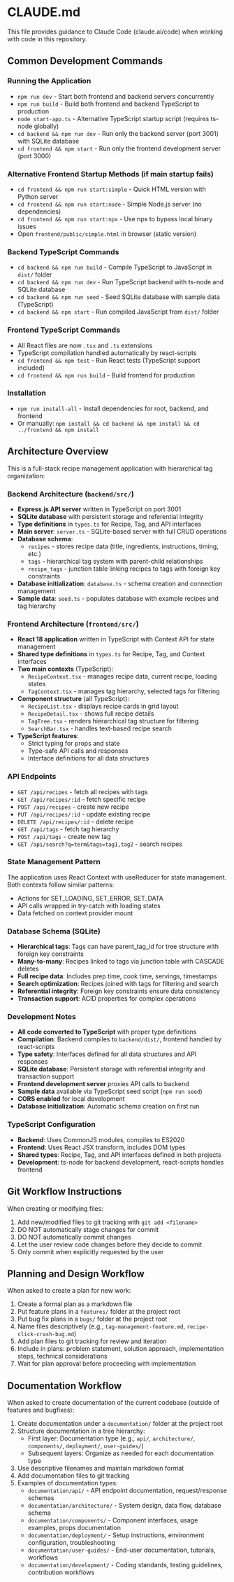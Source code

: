 # CLAUDE.md

This file provides guidance to Claude Code (claude.ai/code) when working with code in this repository.

## Common Development Commands

### Running the Application
- `npm run dev` - Start both frontend and backend servers concurrently
- `npm run build` - Build both frontend and backend TypeScript to production
- `node start-app.ts` - Alternative TypeScript startup script (requires ts-node globally)
- `cd backend && npm run dev` - Run only the backend server (port 3001) with SQLite database
- `cd frontend && npm start` - Run only the frontend development server (port 3000)

### Alternative Frontend Startup Methods (if main startup fails)
- `cd frontend && npm run start:simple` - Quick HTML version with Python server
- `cd frontend && npm run start:node` - Simple Node.js server (no dependencies)
- `cd frontend && npm run start:npx` - Use npx to bypass local binary issues
- Open `frontend/public/simple.html` in browser (static version)

### Backend TypeScript Commands
- `cd backend && npm run build` - Compile TypeScript to JavaScript in `dist/` folder
- `cd backend && npm run dev` - Run TypeScript backend with ts-node and SQLite database
- `cd backend && npm run seed` - Seed SQLite database with sample data (TypeScript)
- `cd backend && npm start` - Run compiled JavaScript from `dist/` folder

### Frontend TypeScript Commands
- All React files are now `.tsx` and `.ts` extensions
- TypeScript compilation handled automatically by react-scripts
- `cd frontend && npm test` - Run React tests (TypeScript support included)
- `cd frontend && npm run build` - Build frontend for production

### Installation
- `npm run install-all` - Install dependencies for root, backend, and frontend
- Or manually: `npm install && cd backend && npm install && cd ../frontend && npm install`

## Architecture Overview

This is a full-stack recipe management application with hierarchical tag organization:

### Backend Architecture (`backend/src/`)
- **Express.js API server** written in TypeScript on port 3001
- **SQLite database** with persistent storage and referential integrity
- **Type definitions** in `types.ts` for Recipe, Tag, and API interfaces
- **Main server**: `server.ts` - SQLite-based server with full CRUD operations
- **Database schema**:
  - `recipes` - stores recipe data (title, ingredients, instructions, timing, etc.)
  - `tags` - hierarchical tag system with parent-child relationships
  - `recipe_tags` - junction table linking recipes to tags with foreign key constraints
- **Database initialization**: `database.ts` - schema creation and connection management
- **Sample data**: `seed.ts` - populates database with example recipes and tag hierarchy

### Frontend Architecture (`frontend/src/`)
- **React 18 application** written in TypeScript with Context API for state management
- **Shared type definitions** in `types.ts` for Recipe, Tag, and Context interfaces
- **Two main contexts** (TypeScript):
  - `RecipeContext.tsx` - manages recipe data, current recipe, loading states
  - `TagContext.tsx` - manages tag hierarchy, selected tags for filtering
- **Component structure** (all TypeScript):
  - `RecipeList.tsx` - displays recipe cards in grid layout
  - `RecipeDetail.tsx` - shows full recipe details
  - `TagTree.tsx` - renders hierarchical tag structure for filtering
  - `SearchBar.tsx` - handles text-based recipe search
- **TypeScript features**:
  - Strict typing for props and state
  - Type-safe API calls and responses
  - Interface definitions for all data structures

### API Endpoints
- `GET /api/recipes` - fetch all recipes with tags
- `GET /api/recipes/:id` - fetch specific recipe
- `POST /api/recipes` - create new recipe
- `PUT /api/recipes/:id` - update existing recipe
- `DELETE /api/recipes/:id` - delete recipe
- `GET /api/tags` - fetch tag hierarchy
- `POST /api/tags` - create new tag
- `GET /api/search?q=term&tags=tag1,tag2` - search recipes

### State Management Pattern
The application uses React Context with useReducer for state management. Both contexts follow similar patterns:
- Actions for SET_LOADING, SET_ERROR, SET_DATA
- API calls wrapped in try-catch with loading states
- Data fetched on context provider mount

### Database Schema (SQLite)
- **Hierarchical tags**: Tags can have parent_tag_id for tree structure with foreign key constraints
- **Many-to-many**: Recipes linked to tags via junction table with CASCADE deletes
- **Full recipe data**: Includes prep time, cook time, servings, timestamps
- **Search optimization**: Recipes joined with tags for filtering and search
- **Referential integrity**: Foreign key constraints ensure data consistency
- **Transaction support**: ACID properties for complex operations

### Development Notes
- **All code converted to TypeScript** with proper type definitions
- **Compilation**: Backend compiles to `backend/dist/`, frontend handled by react-scripts
- **Type safety**: Interfaces defined for all data structures and API responses
- **SQLite database**: Persistent storage with referential integrity and transaction support
- **Frontend development server** proxies API calls to backend
- **Sample data** available via TypeScript seed script (`npm run seed`)
- **CORS enabled** for local development
- **Database initialization**: Automatic schema creation on first run

### TypeScript Configuration
- **Backend**: Uses CommonJS modules, compiles to ES2020
- **Frontend**: Uses React JSX transform, includes DOM types
- **Shared types**: Recipe, Tag, and API interfaces defined in both projects
- **Development**: ts-node for backend development, react-scripts handles frontend

## Git Workflow Instructions
When creating or modifying files:
1. Add new/modified files to git tracking with `git add <filename>` 
2. DO NOT automatically stage changes for commit
3. DO NOT automatically commit changes  
4. Let the user review code changes before they decide to commit
5. Only commit when explicitly requested by the user

## Planning and Design Workflow
When asked to create a plan for new work:
1. Create a formal plan as a markdown file
2. Put feature plans in a `features/` folder at the project root
3. Put bug fix plans in a `bugs/` folder at the project root
4. Name files descriptively (e.g., `tag-management-feature.md`, `recipe-click-crash-bug.md`)
5. Add plan files to git tracking for review and iteration
6. Include in plans: problem statement, solution approach, implementation steps, technical considerations
7. Wait for plan approval before proceeding with implementation

## Documentation Workflow
When asked to create documentation of the current codebase (outside of features and bugfixes):
1. Create documentation under a `documentation/` folder at the project root
2. Structure documentation in a tree hierarchy:
   - First layer: Documentation type (e.g., `api/`, `architecture/`, `components/`, `deployment/`, `user-guides/`)
   - Subsequent layers: Organize as needed for each documentation type
3. Use descriptive filenames and maintain markdown format
4. Add documentation files to git tracking
5. Examples of documentation types:
   - `documentation/api/` - API endpoint documentation, request/response schemas
   - `documentation/architecture/` - System design, data flow, database schema
   - `documentation/components/` - Component interfaces, usage examples, props documentation
   - `documentation/deployment/` - Setup instructions, environment configuration, troubleshooting
   - `documentation/user-guides/` - End-user documentation, tutorials, workflows
   - `documentation/development/` - Coding standards, testing guidelines, contribution workflows